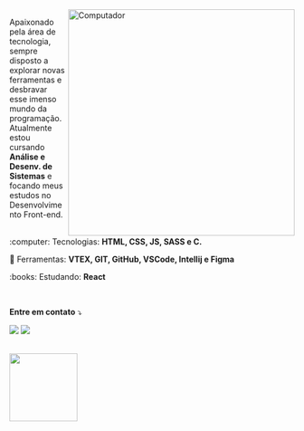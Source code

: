 <img src="https://raw.githubusercontent.com/MicaelliMedeiros/micaellimedeiros/master/image/computer-illustration.png" min-width="400px" max-width="400px" width="400px" align="right" alt="Computador">

<p align="left"> 
  Apaixonado pela área de tecnologia, sempre disposto a explorar novas ferramentas e desbravar esse imenso mundo da programação. Atualmente estou cursando <strong>Análise e Desenv. de Sistemas</strong> e focando meus estudos no Desenvolvimento Front-end.<br><br>
</p>

<p align="left">
 :computer:  Tecnologias: <strong>HTML, CSS, JS, SASS e C.</strong>
</p>

<p align="left">
  💼 Ferramentas: <strong>VTEX, GIT, GitHub, VSCode, Intellij e Figma</strong>
</p>

<p align="left">
 :books: Estudando: <strong>React</strong>
</p>

<br>

<p align="left">
 <strong>Entre em contato</strong> ⤵️
</p>

<p align="left">
  <a href="https://www.linkedin.com/in/jo%C3%A3o-victor-gouvea-a4a555216/" alt="Linkedin">
  <img src="https://img.shields.io/badge/-Linkedin-0e76a8?style=flat-square&logo=Linkedin&logoColor=white&link=https://www.linkedin.com/in/jo%C3%A3o-victor-gouvea-a4a555216/" /></a>

  <a href="https://www.instagram.com/joaogouvea22" alt="Instagram">
  <img src="https://img.shields.io/badge/-Instagram-DF0174?style=flat-square&labelColor=DF0174&logo=instagram&logoColor=white&link=https://www.instagram.com/joaogouvea22/"/></a>
</p>  
<br>
<div>
<img height="120em" src="https://github-readme-stats.vercel.app/api/top-langs/?username=jvgouvea&layout=compact&theme=dracula")(https://github.com/jvgouvea/github-readme-stats)"/>
</div>
